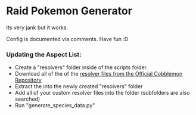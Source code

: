 # Raid Pokemon Generator
Its very jank but it works.

Config is documented via comments.
Have fun :D


### Updating the Aspect List:
- Create a "resolvers" folder inside of the scripts folder.
- Download all of the of the [resolver files from the Official Cobblemon Repository](https://gitlab.com/cable-mc/cobblemon/-/tree/main/common/src/main/resources/assets/cobblemon/bedrock/pokemon/resolvers)
- Extract the into the newly created "resolvers" folder
- Add all of your custom resolver files into the folder (subfolders are also searched)
- Run "generate_species_data.py" 